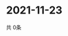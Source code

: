 # 2021-11-23
  共 0条

  <!-- BEGIN -->
  <!-- 最后更新时间Tue Nov 23 2021 17:11:35 GMT+0000 (Coordinated Universal Time) -->
  
  <!-- END -->
  
  